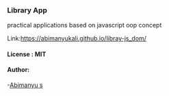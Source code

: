 ### Library App
practical applications based on javascript oop concept

Link:https://abimanyukali.github.io/libray-js_dom/

#### License : MIT


#### Author:
-[Abimanyu s](https://www.instagram.com/immortal__abimanyu/)